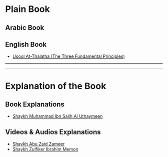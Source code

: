 # Plain Book
## Arabic Book
## English Book
- [Usool At-Thalatha (The Three Fundamental Principles)](Books/Aqeedah/Usool%20At-Thalatha%20(The%20Three%20Fundamental%20Principles).pdf)

---
---
# Explanation of the Book
## Book Explanations
- [Shaykh Muhammad Ibn Salih Al Uthaymeen](Three%20Fundamental%20Principles%20(E.%20Uthaymeen).pdf)

## Videos & Audios Explanations
- [Shaykh Abu Zaid Zameer](https://www.youtube.com/watch?v=P_sYujP6qV0&list=PLgpPOIQ2eEw13DHyAcSdzxDtQpE14NDHC)
- [Shaykh Zulfiker Ibrahim Memon](https://www.youtube.com/watch?v=dVPfDx4hSKc&list=PLC6daajq6Qj_LW87J7RYmZiSR4b-ZWNP9)
